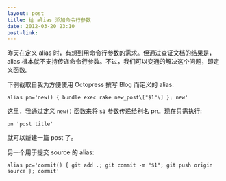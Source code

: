 ```yaml
---
layout: post
title: 给 alias 添加命令行参数
date: 2012-03-20 23:10
post-link: 
---
```


昨天在定义 alias 时，有想到用命令行参数的需求。但通过查证文档的结果是，alias
根本就不支持传递命令行参数。不过，我们可以变通的解决这个问题，即定义函数。<!--more-->

下例截取自我为方便使用 Octopress 撰写 Blog 而定义的 alias:

    alias pn='new() { bundle exec rake new_post\["$1"\] }; new'

这里，我通过定义 `new()` 函数来将 `$1` 参数传递给别名 pn。现在只需执行:

    pn 'post title'

就可以新建一篇 post 了。

另一个用于提交 source 的 alias:

    alias pc='commit() { git add .; git commit -m "$1"; git push origin source }; commit'
